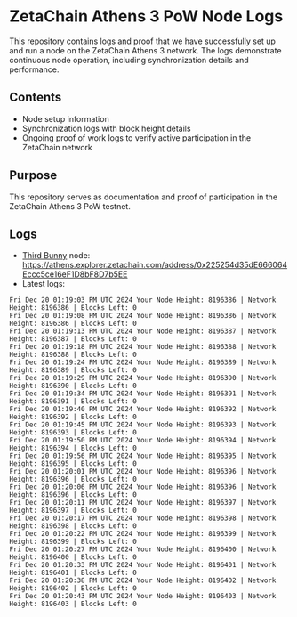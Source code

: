 # ZetaChain Athens 3 PoW Node Logs
This repository contains logs and proof that we have successfully set up and run a node on the ZetaChain Athens 3 network. The logs demonstrate continuous node operation, including synchronization details and performance.

## Contents
- Node setup information
- Synchronization logs with block height details
- Ongoing proof of work logs to verify active participation in the ZetaChain network

## Purpose
This repository serves as documentation and proof of participation in the ZetaChain Athens 3 PoW testnet.

## Logs

- [Third Bunny](https://thirdbunny.xyz/) node: https://athens.explorer.zetachain.com/address/0x225254d35dE666064Eccc5ce16eF1D8bF8D7b5EE
- Latest logs:
```
Fri Dec 20 01:19:03 PM UTC 2024 Your Node Height: 8196386 | Network Height: 8196386 | Blocks Left: 0
Fri Dec 20 01:19:08 PM UTC 2024 Your Node Height: 8196386 | Network Height: 8196386 | Blocks Left: 0
Fri Dec 20 01:19:13 PM UTC 2024 Your Node Height: 8196387 | Network Height: 8196387 | Blocks Left: 0
Fri Dec 20 01:19:18 PM UTC 2024 Your Node Height: 8196388 | Network Height: 8196388 | Blocks Left: 0
Fri Dec 20 01:19:24 PM UTC 2024 Your Node Height: 8196389 | Network Height: 8196389 | Blocks Left: 0
Fri Dec 20 01:19:29 PM UTC 2024 Your Node Height: 8196390 | Network Height: 8196390 | Blocks Left: 0
Fri Dec 20 01:19:34 PM UTC 2024 Your Node Height: 8196391 | Network Height: 8196391 | Blocks Left: 0
Fri Dec 20 01:19:40 PM UTC 2024 Your Node Height: 8196392 | Network Height: 8196392 | Blocks Left: 0
Fri Dec 20 01:19:45 PM UTC 2024 Your Node Height: 8196393 | Network Height: 8196393 | Blocks Left: 0
Fri Dec 20 01:19:50 PM UTC 2024 Your Node Height: 8196394 | Network Height: 8196394 | Blocks Left: 0
Fri Dec 20 01:19:56 PM UTC 2024 Your Node Height: 8196395 | Network Height: 8196395 | Blocks Left: 0
Fri Dec 20 01:20:01 PM UTC 2024 Your Node Height: 8196396 | Network Height: 8196396 | Blocks Left: 0
Fri Dec 20 01:20:06 PM UTC 2024 Your Node Height: 8196396 | Network Height: 8196396 | Blocks Left: 0
Fri Dec 20 01:20:11 PM UTC 2024 Your Node Height: 8196397 | Network Height: 8196397 | Blocks Left: 0
Fri Dec 20 01:20:17 PM UTC 2024 Your Node Height: 8196398 | Network Height: 8196398 | Blocks Left: 0
Fri Dec 20 01:20:22 PM UTC 2024 Your Node Height: 8196399 | Network Height: 8196399 | Blocks Left: 0
Fri Dec 20 01:20:27 PM UTC 2024 Your Node Height: 8196400 | Network Height: 8196400 | Blocks Left: 0
Fri Dec 20 01:20:33 PM UTC 2024 Your Node Height: 8196401 | Network Height: 8196401 | Blocks Left: 0
Fri Dec 20 01:20:38 PM UTC 2024 Your Node Height: 8196402 | Network Height: 8196402 | Blocks Left: 0
Fri Dec 20 01:20:43 PM UTC 2024 Your Node Height: 8196403 | Network Height: 8196403 | Blocks Left: 0
```
